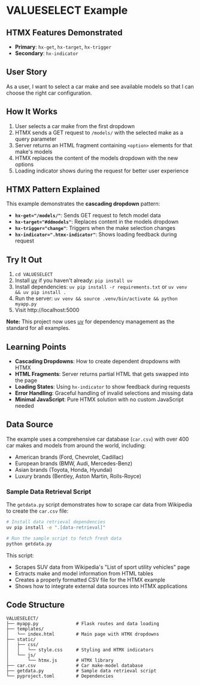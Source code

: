 # VALUESELECT Example

## HTMX Features Demonstrated
- **Primary**: `hx-get`, `hx-target`, `hx-trigger`
- **Secondary**: `hx-indicator`

## User Story
As a user, I want to select a car make and see available models so that I can choose the right car configuration.

## How It Works
1. User selects a car make from the first dropdown
2. HTMX sends a GET request to `/models/` with the selected make as a query parameter
3. Server returns an HTML fragment containing `<option>` elements for that make's models
4. HTMX replaces the content of the models dropdown with the new options
5. Loading indicator shows during the request for better user experience

## HTMX Pattern Explained
This example demonstrates the **cascading dropdown** pattern:
- **`hx-get="/models/"`**: Sends GET request to fetch model data
- **`hx-target="#ddmodels"`**: Replaces content in the models dropdown
- **`hx-trigger="change"`**: Triggers when the make selection changes
- **`hx-indicator=".htmx-indicator"`**: Shows loading feedback during request

## Try It Out
1. `cd VALUESELECT`
2. Install [uv](https://github.com/astral-sh/uv) if you haven't already: `pip install uv`
3. Install dependencies: `uv pip install -r requirements.txt` or `uv venv && uv pip install .`
4. Run the server: `uv venv && source .venv/bin/activate && python myapp.py`
5. Visit http://localhost:5000

**Note:** This project now uses [uv](https://github.com/astral-sh/uv) for dependency management as the standard for all examples.

## Learning Points
- **Cascading Dropdowns**: How to create dependent dropdowns with HTMX
- **HTML Fragments**: Server returns partial HTML that gets swapped into the page
- **Loading States**: Using `hx-indicator` to show feedback during requests
- **Error Handling**: Graceful handling of invalid selections and missing data
- **Minimal JavaScript**: Pure HTMX solution with no custom JavaScript needed

## Data Source
The example uses a comprehensive car database (`car.csv`) with over 400 car makes and models from around the world, including:
- American brands (Ford, Chevrolet, Cadillac)
- European brands (BMW, Audi, Mercedes-Benz)
- Asian brands (Toyota, Honda, Hyundai)
- Luxury brands (Bentley, Aston Martin, Rolls-Royce)

### Sample Data Retrieval Script
The `getdata.py` script demonstrates how to scrape car data from Wikipedia to create the `car.csv` file:

```bash
# Install data retrieval dependencies
uv pip install -e ".[data-retrieval]"

# Run the sample script to fetch fresh data
python getdata.py
```

This script:
- Scrapes SUV data from Wikipedia's "List of sport utility vehicles" page
- Extracts make and model information from HTML tables
- Creates a properly formatted CSV file for the HTMX example
- Shows how to integrate external data sources into HTMX applications

## Code Structure
```
VALUESELECT/
├── myapp.py              # Flask routes and data loading
├── templates/
│   └── index.html        # Main page with HTMX dropdowns
├── static/
│   ├── css/
│   │   └── style.css     # Styling and HTMX indicators
│   └── js/
│       └── htmx.js       # HTMX library
├── car.csv               # Car make-model database
├── getdata.py            # Sample data retrieval script
└── pyproject.toml        # Dependencies
``` 